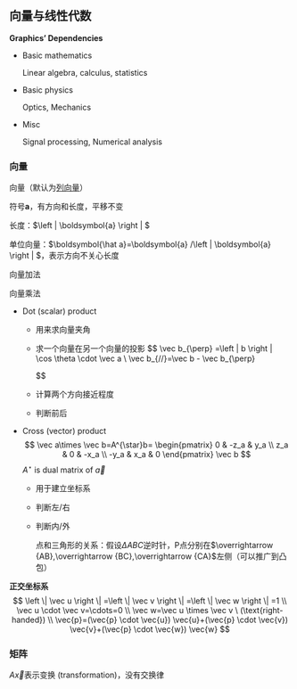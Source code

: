 ## 向量与线性代数

**Graphics’ Dependencies**

- Basic mathematics

  Linear algebra, calculus, statistics

- Basic physics

  Optics, Mechanics

- Misc

  Signal processing, Numerical analysis



### 向量

向量（默认为<u>列向量</u>）

符号$\boldsymbol{a}$，有方向和长度，平移不变

长度：$\left \| \boldsymbol{a} \right \| $

单位向量：$\boldsymbol{\hat a}=\boldsymbol{a} /\left \| \boldsymbol{a} \right \| $，表示方向不关心长度

向量加法

向量乘法

- Dot (scalar) product

  - 用来求向量夹角

  - 求一个向量在另一个向量的投影
    $$
    \vec b_{\perp} =\left \| b \right \| \cos \theta \cdot \vec a \\
    \vec b_{//}=\vec b - \vec b_{\perp}
    $$

  - 计算两个方向接近程度

  - 判断前后

- Cross (vector) product
  $$
  \vec a\times \vec b=A^{\star}b=
  \begin{pmatrix}
  0  & -z_a & y_a \\
  z_a  & 0 & -x_a \\
   -y_a & x_a & 0
  \end{pmatrix}
  \vec b
  $$
  $A^{\star}$ is dual matrix of $\vec a$

  - 用于建立坐标系

  - 判断左/右

  - 判断内/外

    点和三角形的关系：假设$\Delta ABC$逆时针，P点分别在$\overrightarrow {AB},\overrightarrow {BC},\overrightarrow {CA}$左侧（可以推广到凸包）

  

**正交坐标系**
$$
\left \| \vec u \right \| =\left \| \vec v \right \| =\left \| \vec w \right \| =1 \\
\vec u \cdot \vec v=\cdots=0 \\
\vec w=\vec u \times \vec v \ (\text{right-handed}) \\
\vec{p}=(\vec{p} \cdot \vec{u}) \vec{u}+(\vec{p} \cdot \vec{v}) \vec{v}+(\vec{p} \cdot \vec{w}) \vec{w}
$$


### 矩阵

$A\vec x$表示变换 (transformation)，没有交换律




